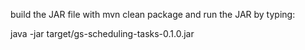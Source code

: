build the JAR file with mvn clean package and run the JAR by typing:

java -jar target/gs-scheduling-tasks-0.1.0.jar
